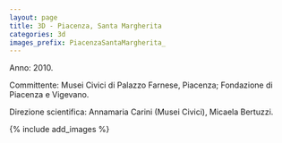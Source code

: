 ```yaml
---
layout: page
title: 3D - Piacenza, Santa Margherita
categories: 3d
images_prefix: PiacenzaSantaMargherita_
---
```



Anno: 2010.

Committente: Musei Civici di Palazzo Farnese, Piacenza; Fondazione di Piacenza e Vigevano.

Direzione scientifica: Annamaria Carini (Musei Civici), Micaela Bertuzzi.


{% include add_images %}
